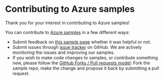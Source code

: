 # Contributing to Azure samples

Thank you for your interest in contributing to Azure samples!


You can contribute to [Azure samples](https://azure.microsoft.com/documentation/samples/) in a few different ways:

- Submit feedback on [this sample page](https://azure.microsoft.com/documentation/samples/app-service-web-dotnet-get-started/) whether it was helpful or not.  
- Submit issues through [issue tracker](https://github.com/Azure-Samples/app-service-web-dotnet-get-started/issues) on GitHub. We are actively monitoring the issues and improving our samples.
- If you wish to make code changes to samples, or contribute something new, please follow the [GitHub Forks / Pull requests model](https://help.github.com/articles/fork-a-repo/): Fork the sample repo, make the change and propose it back by submitting a pull request.
